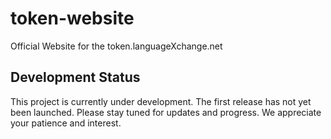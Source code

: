 # token-website
Official Website for the token.languageXchange.net

## Development Status
This project is currently under development. The first release has not yet been launched. Please stay tuned for updates and progress. We appreciate your patience and interest.